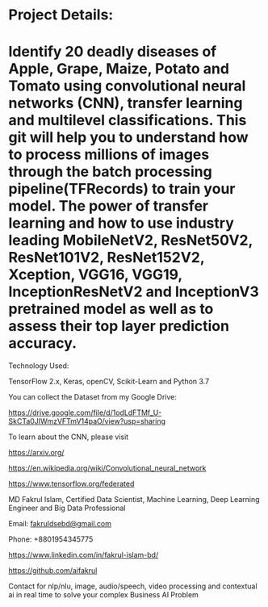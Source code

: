 # Project Details:

# Identify 20 deadly diseases of Apple, Grape, Maize, Potato and Tomato using convolutional neural networks (CNN), transfer learning and multilevel classifications. This git will help you to understand how to process millions of images through the batch processing pipeline(TFRecords) to train your model. The power of transfer learning and how to use  industry leading MobileNetV2, ResNet50V2, ResNet101V2, ResNet152V2, Xception, VGG16, VGG19, InceptionResNetV2 and InceptionV3 pretrained model as well as to assess their top layer prediction accuracy.
   
 
Technology Used:

TensorFlow 2.x, Keras, openCV, Scikit-Learn and Python 3.7

You can collect the Dataset from my Google Drive:

https://drive.google.com/file/d/1odLdFTMf_U-SkCTa0JIWmzVFTmV14paO/view?usp=sharing
 
To learn about the CNN, please visit
 
https://arxiv.org/

https://en.wikipedia.org/wiki/Convolutional_neural_network

https://www.tensorflow.org/federated
 

MD Fakrul Islam, Certified Data Scientist, Machine Learning, Deep Learning Engineer and Big Data Professional

Email: fakruldsebd@gmail.com

Phone: +8801954345775

https://www.linkedin.com/in/fakrul-islam-bd/

https://github.com/aifakrul

Contact for nlp/nlu, image, audio/speech, video processing and contextual ai in real time to solve your complex Business AI Problem
